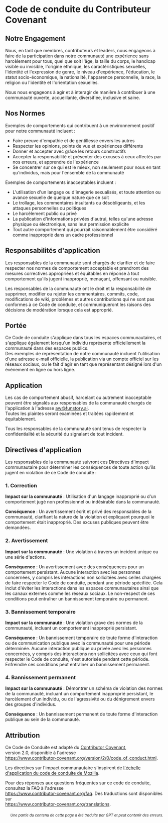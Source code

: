 # Code de conduite du Contributeur Covenant

## Notre Engagement

Nous, en tant que membres, contributeurs et leaders, nous engageons à faire de la participation dans notre communauté une expérience sans harcèlement pour tous, quel que soit l'âge, la taille du corps, le handicap visible ou invisible, l'origine ethnique, les caractéristiques sexuelles, l'identité et l'expression de genre, le niveau d'expérience, l'éducation, le statut socio-économique, la nationalité, l'apparence personnelle, la race, la religion ou l'identité et l'orientation sexuelles.

Nous nous engageons à agir et à interagir de manière à contribuer à une communauté ouverte, accueillante, diversifiée, inclusive et saine.

## Nos Normes

Exemples de comportements qui contribuent à un environnement positif pour notre communauté incluent :

* Faire preuve d'empathie et de gentillesse envers les autres
* Respecter les opinions, points de vue et expériences différents
* Donner et accepter avec grâce les retours constructifs
* Accepter la responsabilité et présenter des excuses à ceux affectés par nos erreurs, et apprendre de l'expérience
* Se concentrer sur ce qui est le mieux, non seulement pour nous en tant qu'individus, mais pour l'ensemble de la communauté

Exemples de comportements inacceptables incluent :

* L'utilisation d'un langage ou d'imagerie sexualisés, et toute attention ou avance sexuelle de quelque nature que ce soit
* Le trollage, les commentaires insultants ou désobligeants, et les attaques personnelles ou politiques
* Le harcèlement public ou privé
* La publication d'informations privées d'autrui, telles qu'une adresse physique ou électronique, sans leur permission explicite
* Tout autre comportement qui pourrait raisonnablement être considéré comme inapproprié dans un cadre professionnel

## Responsabilités d'application

Les responsables de la communauté sont chargés de clarifier et de faire respecter nos normes de comportement acceptable et prendront des mesures correctives appropriées et équitables en réponse à tout comportement qu'ils jugent inapproprié, menaçant, offensant ou nuisible.

Les responsables de la communauté ont le droit et la responsabilité de supprimer, modifier ou rejeter les commentaires, commits, code, modifications de wiki, problèmes et autres contributions qui ne sont pas conformes à ce Code de conduite, et communiqueront les raisons des décisions de modération lorsque cela est approprié.

## Portée

Ce Code de conduite s'applique dans tous les espaces communautaires, et s'applique également lorsqu'un individu représente officiellement la communauté dans des espaces publics.  
Des exemples de représentation de notre communauté incluent l'utilisation d'une adresse e-mail officielle, la publication via un compte officiel sur les réseaux sociaux, ou le fait d'agir en tant que représentant désigné lors d'un événement en ligne ou hors ligne.

## Application

Les cas de comportement abusif, harcelant ou autrement inacceptable peuvent être signalés aux responsables de la communauté chargés de l'application à l'adresse aw@funstory.ai.  
Toutes les plaintes seront examinées et traitées rapidement et équitablement.  

Tous les responsables de la communauté sont tenus de respecter la confidentialité et la sécurité du signalant de tout incident.

## Directives d'application

Les responsables de la communauté suivront ces Directives d'impact communautaire pour déterminer
les conséquences de toute action qu'ils jugent en violation de ce Code de conduite :

### 1. Correction

**Impact sur la communauté** : Utilisation d'un langage inapproprié ou d'un comportement jugé non professionnel ou indésirable dans la communauté.

**Conséquence** : Un avertissement écrit et privé des responsables de la communauté, clarifiant la nature de la violation et expliquant pourquoi le comportement était inapproprié. Des excuses publiques peuvent être demandées.

### 2. Avertissement

**Impact sur la communauté** : Une violation à travers un incident unique ou une série d'actions.

**Conséquence** : Un avertissement avec des conséquences pour un comportement persistant. Aucune interaction avec les personnes concernées, y compris les interactions non sollicitées avec celles chargées de faire respecter le Code de conduite, pendant une période spécifiée. Cela inclut d'éviter les interactions dans les espaces communautaires ainsi que les canaux externes comme les réseaux sociaux. Le non-respect de ces conditions peut entraîner un bannissement temporaire ou permanent.

### 3. Bannissement temporaire

**Impact sur la communauté** : Une violation grave des normes de la communauté, incluant un comportement inapproprié persistant.

**Conséquence** : Un bannissement temporaire de toute forme d'interaction ou de communication publique avec la communauté pour une période déterminée. Aucune interaction publique ou privée avec les personnes concernées, y compris des interactions non sollicitées avec ceux qui font respecter le Code de conduite, n'est autorisée pendant cette période. Enfreindre ces conditions peut entraîner un bannissement permanent.

### 4. Bannissement permanent

**Impact sur la communauté** : Démontrer un schéma de violation des normes de la communauté, incluant un comportement inapproprié persistant, le harcèlement d'un individu, ou de l'agressivité ou du dénigrement envers des groupes d'individus.

**Conséquence** : Un bannissement permanent de toute forme d'interaction publique au sein de la communauté.

## Attribution

Ce Code de Conduite est adapté du [Contributor Covenant][homepage],  
version 2.0, disponible à l'adresse  
https://www.contributor-covenant.org/version/2/0/code_of_conduct.html.  

Les directives sur l'impact communautaire s'inspirent de [l'échelle d'application du code de conduite de Mozilla](https://github.com/mozilla/diversity).  

[homepage]: https://www.contributor-covenant.org  

Pour des réponses aux questions fréquentes sur ce code de conduite, consultez la FAQ à l'adresse  
https://www.contributor-covenant.org/faq. Des traductions sont disponibles sur  
https://www.contributor-covenant.org/translations.

<div align="right"> 
<h6><small>Une partie du contenu de cette page a été traduite par GPT et peut contenir des erreurs.</small></h6>